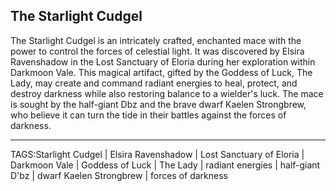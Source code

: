 ## The Starlight Cudgel

The Starlight Cudgel is an intricately crafted, enchanted mace with the power to control the forces of celestial light. It was discovered by Elsira Ravenshadow in the Lost Sanctuary of Eloria during her exploration within Darkmoon Vale. This magical artifact, gifted by the Goddess of Luck, The Lady, may create and command radiant energies to heal, protect, and destroy darkness while also restoring balance to a wielder's luck. The mace is sought by the half-giant Dbz and the brave dwarf Kaelen Strongbrew, who believe it can turn the tide in their battles against the forces of darkness.


---

TAGS:Starlight Cudgel | Elsira Ravenshadow | Lost Sanctuary of Eloria | Darkmoon Vale | Goddess of Luck | The Lady | radiant energies | half-giant D'bz | dwarf Kaelen Strongbrew | forces of darkness
